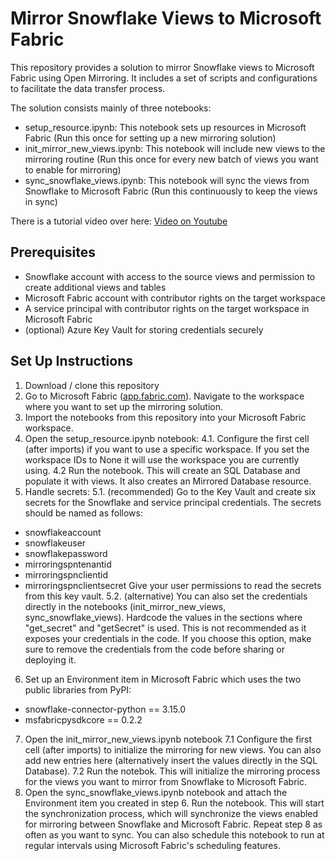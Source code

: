 # Mirror Snowflake Views to Microsoft Fabric

This repository provides a solution to mirror Snowflake views to Microsoft Fabric using Open Mirroring. It includes a set of scripts and configurations to facilitate the data transfer process.

The solution consists mainly of three notebooks:
- setup_resource.ipynb: This notebook sets up resources in Microsoft Fabric (Run this once for setting up a new mirroring solution)
- init_mirror_new_views.ipynb: This notebook will include new views to the mirroring routine (Run this once for every new batch of views you want to enable for mirroring)
- sync_snowflake_views.ipynb: This notebook will sync the views from Snowflake to Microsoft Fabric (Run this continuously to keep the views in sync)

There is a tutorial video over here:
[Video on Youtube](https://youtu.be/KGRUREK2tIw?feature=shared)

## Prerequisites

- Snowflake account with access to the source views and permission to create additional views and tables
- Microsoft Fabric account with contributor rights on the target workspace
- A service principal with contributor rights on the target workspace in Microsoft Fabric
- (optional) Azure Key Vault for storing credentials securely

## Set Up Instructions

1. Download / clone this repository
2. Go to Microsoft Fabric ([app.fabric.com](https://app.fabric.microsoft.com/)). Navigate to the workspace where you want to set up the mirroring solution.
3. Import the notebooks from this repository into your Microsoft Fabric workspace.
4. Open the setup_resource.ipynb notebook:
4.1. Configure the first cell (after imports) if you want to use a specific workspace. If you set the workspace IDs to None it will use the workspace you are currently using.
4.2 Run the notebook. This will create an SQL Database and populate it with views. It also creates an Mirrored Database resource.
5. Handle secrets:
5.1. (recommended) Go to the Key Vault and create six secrets for the Snowflake and service principal credentials. The secrets should be named as follows:
- snowflakeaccount
- snowflakeuser
- snowflakepassword
- mirroringspntenantid
- mirroringspnclientid
- mirroringspnclientsecret
Give your user permissions to read the secrets from this key vault.
5.2. (alternative) You can also set the credentials directly in the notebooks (init_mirror_new_views, sync_snowflake_views). Hardcode the values in the sections where "get_secret" and "getSecret" is used. This is not recommended as it exposes your credentials in the code. If you choose this option, make sure to remove the credentials from the code before sharing or deploying it.
6. Set up an Environment item in Microsoft Fabric which uses the two public libraries from PyPI:
- snowflake-connector-python == 3.15.0
- msfabricpysdkcore ==  0.2.2
7. Open the init_mirror_new_views.ipynb notebook
7.1 Configure the first cell (after imports) to initialize the mirroring for new views. You can also add new entries here (alternatively insert the values directly in the SQL Database).
7.2 Run the notebok. This will initialize the mirroring process for the views you want to mirror from Snowflake to Microsoft Fabric.
8. Open the sync_snowflake_views.ipynb notebook and attach the Environment item you created in step 6. Run the notebook. This will start the synchronization process, which will synchronize the views enabled for mirroring between Snowflake and Microsoft Fabric.
Repeat step 8 as often as you want to sync. You can also schedule this notebook to run at regular intervals using Microsoft Fabric's scheduling features.
